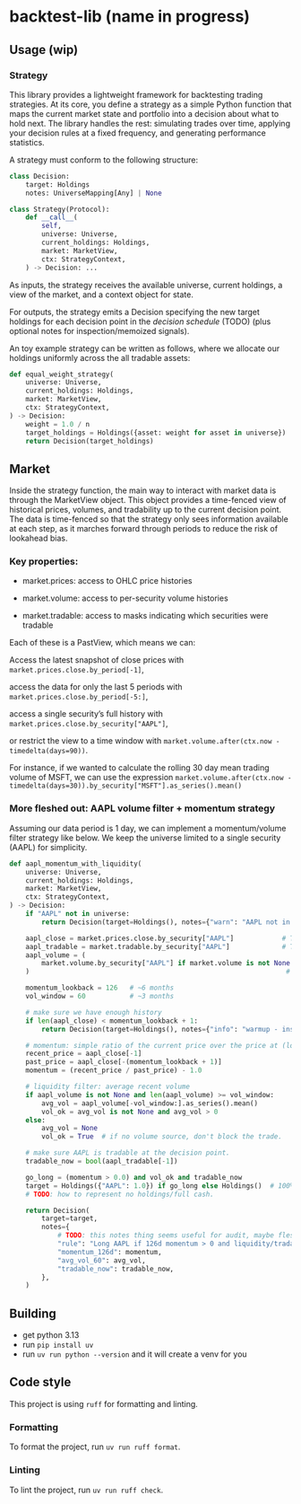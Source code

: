 # backtest-lib (name in progress)

## Usage (wip)

### Strategy

This library provides a lightweight framework for backtesting trading strategies. At its core, you define a strategy as a simple Python function that maps the current market state and portfolio into a decision about what to hold next. The library handles the rest: simulating trades over time, applying your decision rules at a fixed frequency, and generating performance statistics.

A strategy must conform to the following structure:

```python
class Decision:
    target: Holdings
    notes: UniverseMapping[Any] | None

class Strategy(Protocol):
    def __call__(
        self,
        universe: Universe,
        current_holdings: Holdings,
        market: MarketView,
        ctx: StrategyContext,
    ) -> Decision: ...
```

As inputs, the strategy receives the available universe, current holdings, a view of the market, and a context object for state.

For outputs, the strategy emits a Decision specifying the new target holdings for each decision point in the _decision schedule_ (TODO) (plus optional notes for inspection/memoized signals).

An toy example strategy can be written as follows, where we allocate our holdings uniformly across the all tradable assets:

```python
def equal_weight_strategy(
    universe: Universe,
    current_holdings: Holdings,
    market: MarketView,
    ctx: StrategyContext,
) -> Decision:
    weight = 1.0 / n
    target_holdings = Holdings({asset: weight for asset in universe})
    return Decision(target_holdings)
```

## Market

Inside the strategy function, the main way to interact with market data is through the MarketView object. This object provides a time-fenced view of historical prices, volumes, and tradability up to the current decision point. The data is time-fenced so that the strategy only sees information available at each step, as it marches forward through periods to reduce the risk of lookahead bias.

### Key properties:

- market.prices: access to OHLC price histories

- market.volume: access to per-security volume histories

- market.tradable: access to masks indicating which securities were tradable

Each of these is a PastView, which means we can:

Access the latest snapshot of close prices with `market.prices.close.by_period[-1]`,

access the data for only the last 5 periods with `market.prices.close.by_period[-5:]`,

access a single security’s full history with `market.prices.close.by_security["AAPL"]`,

or restrict the view to a time window with `market.volume.after(ctx.now - timedelta(days=90))`.

For instance, if we wanted to calculate the rolling 30 day mean trading volume of MSFT, we can use the expression `market.volume.after(ctx.now - timedelta(days=30)).by_security["MSFT"].as_series().mean()`

### More fleshed out: AAPL volume filter + momentum strategy

Assuming our data period is 1 day, we can implement a momentum/volume filter strategy like below. We keep the universe limited to a single security (AAPL) for simplicity.

```python
def aapl_momentum_with_liquidity(
    universe: Universe,
    current_holdings: Holdings,
    market: MarketView,
    ctx: StrategyContext,
) -> Decision:
    if "AAPL" not in universe:
        return Decision(target=Holdings(), notes={"warn": "AAPL not in universe"})

    aapl_close = market.prices.close.by_security["AAPL"]            # Timeseries[Price, datetime64]
    aapl_tradable = market.tradable.by_security["AAPL"]             # Timeseries[bool, datetime64]
    aapl_volume = (
        market.volume.by_security["AAPL"] if market.volume is not None else None
    )                                                                # Timeseries[Volume, datetime64] | None

    momentum_lookback = 126   # ~6 months
    vol_window = 60           # ~3 months

    # make sure we have enough history
    if len(aapl_close) < momentum_lookback + 1:
        return Decision(target=Holdings(), notes={"info": "warmup - insufficient price history"})

    # momentum: simple ratio of the current price over the price at (lookback) days ago.
    recent_price = aapl_close[-1]
    past_price = aapl_close[-(momentum_lookback + 1)]
    momentum = (recent_price / past_price) - 1.0

    # liquidity filter: average recent volume
    if aapl_volume is not None and len(aapl_volume) >= vol_window:
        avg_vol = aapl_volume[-vol_window:].as_series().mean()
        vol_ok = avg_vol is not None and avg_vol > 0
    else:
        avg_vol = None
        vol_ok = True  # if no volume source, don't block the trade.

    # make sure AAPL is tradable at the decision point.
    tradable_now = bool(aapl_tradable[-1])

    go_long = (momentum > 0.0) and vol_ok and tradable_now
    target = Holdings({"AAPL": 1.0}) if go_long else Holdings()  # 100% AAPL or 100% cash
    # TODO: how to represent no holdings/full cash.

    return Decision(
        target=target,
        notes={
            # TODO: this notes thing seems useful for audit, maybe flesh it out some more, or maybe just a dict is fine.
            "rule": "Long AAPL if 126d momentum > 0 and liquidity/tradability pass",
            "momentum_126d": momentum,
            "avg_vol_60": avg_vol,
            "tradable_now": tradable_now,
        },
    )
```

## Building

- get python 3.13
- run `pip install uv`
- run `uv run python --version` and it will create a venv for you

## Code style

This project is using `ruff` for formatting and linting.

### Formatting

To format the project, run `uv run ruff format`.

### Linting

To lint the project, run `uv run ruff check`.
